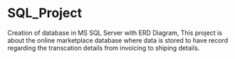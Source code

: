 # SQL_Project
Creation of database in MS SQL Server with ERD Diagram, This project is about the online marketplace database where data is stored to have record regarding the transcation details from invoicing to shiping details. 

